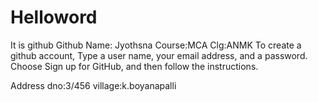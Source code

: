 # Helloword
It is github 
Github
Name: Jyothsna
Course:MCA
Clg:ANMK 
To create a github account,
Type a user name, your email address, and a password.
Choose Sign up for GitHub, and then follow the instructions.

Address
dno:3/456
village:k.boyanapalli
